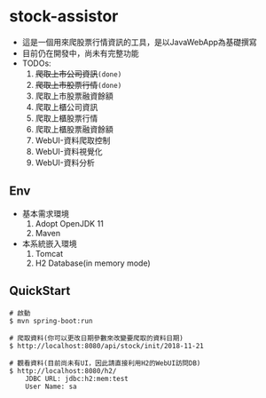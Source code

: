 # stock-assistor
- 這是一個用來爬股票行情資訊的工具，是以JavaWebApp為基礎撰寫
- 目前仍在開發中，尚未有完整功能
- TODOs:
    1. <s>爬取上市公司資訊</s>`(done)`
    2. <s>爬取上市股票行情</s>`(done)`
    3. 爬取上市股票融資餘額
    4. 爬取上櫃公司資訊
    5. 爬取上櫃股票行情
    6. 爬取上櫃股票融資餘額
    7. WebUI-資料爬取控制
    8. WebUI-資料視覺化
    9. WebUI-資料分析

## Env
- 基本需求環境
    1. Adopt OpenJDK 11
    2. Maven
- 本系統嵌入環境
    1. Tomcat
    2. H2 Database(in memory mode)

## QuickStart
```
# 啟動
$ mvn spring-boot:run

# 爬取資料(你可以更改日期參數來改變要爬取的資料日期)
$ http://localhost:8080/api/stock/init/2018-11-21

# 觀看資料(目前尚未有UI，因此請直接利用H2的WebUI訪問DB)
$ http://localhost:8080/h2/
    JDBC URL: jdbc:h2:mem:test
    User Name: sa
```
